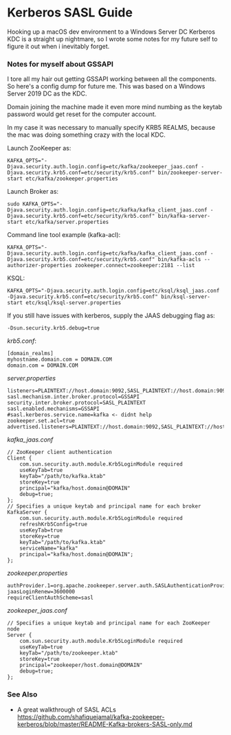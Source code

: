 # Kerberos SASL Guide #

Hooking up a macOS dev environment to a Windows Server DC Kerberos KDC is
a straight up nightmare, so I wrote some notes for my future self to
figure it out when i inevitably forget.

### Notes for myself about GSSAPI ###

I tore all my hair out getting GSSAPI working between all the components. So here's a config dump for future me.
This was based on a Windows Server 2019 DC as the KDC.

Domain joining the machine made it even more mind numbing as the keytab password would get reset for the computer account.

In my case it was necessary to manually specify KRB5 REALMS, because the mac was doing something crazy with the local KDC.

Launch ZooKeeper as:

    KAFKA_OPTS="-Djava.security.auth.login.config=etc/kafka/zookeeper_jaas.conf -Djava.security.krb5.conf=etc/security/krb5.conf" bin/zookeeper-server-start etc/kafka/zookeeper.properties

Launch Broker as:

    sudo KAFKA_OPTS="-Djava.security.auth.login.config=etc/kafka/kafka_client_jaas.conf -Djava.security.krb5.conf=etc/security/krb5.conf" bin/kafka-server-start etc/kafka/server.properties

Command line tool example (kafka-acl):

    KAFKA_OPTS="-Djava.security.auth.login.config=etc/kafka/kafka_client_jaas.conf -Djava.security.krb5.conf=etc/security/krb5.conf" bin/kafka-acls --authorizer-properties zookeeper.connect=zookeeper:2181 --list

KSQL:

    KAFKA_OPTS="-Djava.security.auth.login.config=etc/ksql/ksql_jaas.conf -Djava.security.krb5.conf=etc/security/krb5.conf" bin/ksql-server-start etc/ksql/ksql-server.properties
  
If you still have issues with kerberos, supply the JAAS debugging flag as:

    -Dsun.security.krb5.debug=true


*krb5.conf*:

    [domain_realms]
    myhostname.domain.com = DOMAIN.COM
    domain.com = DOMAIN.COM

*server.properties*

    listeners=PLAINTEXT://host.domain:9092,SASL_PLAINTEXT://host.domain:9093
    sasl.mechanism.inter.broker.protocol=GSSAPI
    security.inter.broker.protocol=SASL_PLAINTEXT
    sasl.enabled.mechanisms=GSSAPI
    #sasl.kerberos.service.name=kafka <- didnt help
    zookeeper.set.acl=true
    advertised.listeners=PLAINTEXT://host.domain:9092,SASL_PLAINTEXT://host.domain:9093

*kafka_jaas.conf*
    
    // ZooKeeper client authentication
    Client {
        com.sun.security.auth.module.Krb5LoginModule required
        useKeyTab=true
        keyTab="/path/to/kafka.ktab"
        storeKey=true
        principal="kafka/host.domain@DOMAIN"
        debug=true;
    };
    // Specifies a unique keytab and principal name for each broker
    KafkaServer {
        com.sun.security.auth.module.Krb5LoginModule required
        refreshKrb5Config=true
        useKeyTab=true
        storeKey=true
        keyTab="/path/to/kafka.ktab"
        serviceName="kafka"
        principal="kafka/host.domain@DOMAIN";
    };


*zookeeper.properties*

    authProvider.1=org.apache.zookeeper.server.auth.SASLAuthenticationProvider
    jaasLoginRenew=3600000
    requireClientAuthScheme=sasl


*zookeeper_jaas.conf*

    // Specifies a unique keytab and principal name for each ZooKeeper node
    Server {
        com.sun.security.auth.module.Krb5LoginModule required
        useKeyTab=true
        keyTab="/path/to/zookeeper.ktab"
        storeKey=true
        principal="zookeeper/host.domain@DOMAIN"
        debug=true;
    };

### See Also ###

- A great walkthrough of SASL ACLs https://github.com/shafiquejamal/kafka-zookeeper-kerberos/blob/master/README-Kafka-brokers-SASL-only.md
